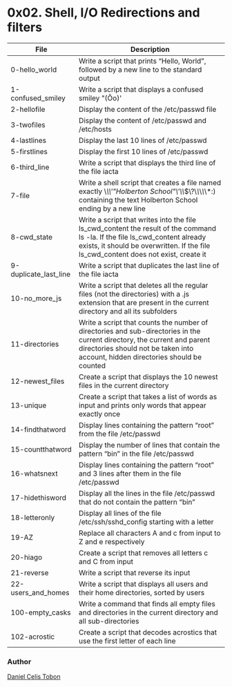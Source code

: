 # 0x02. Shell, I/O Redirections and filters

| File | Description |
| ------ | ------ |
| 0-hello_world | Write a script that prints “Hello, World”, followed by a new line to the standard output |
| 1-confused_smiley | Write a script that displays a confused smiley "(Ôo)' |
| 2-hellofile | Display the content of the /etc/passwd file |
| 3-twofiles | Display the content of /etc/passwd and /etc/hosts |
| 4-lastlines | Display the last 10 lines of /etc/passwd |
| 5-firstlines | Display the first 10 lines of /etc/passwd |
| 6-third_line | Write a script that displays the third line of the file iacta |
| 7-file | Write a shell script that creates a file named exactly \\*\\\\'"Holberton School"\\'\\\\*$\\?\\*\\*\\*\\*\\*:) containing the text Holberton School ending by a new line |
| 8-cwd_state | Write a script that writes into the file ls_cwd_content the result of the command ls -la. If the file ls_cwd_content already exists, it should be overwritten. If the file ls_cwd_content does not exist, create it |
| 9-duplicate_last_line | Write a script that duplicates the last line of the file iacta |
| 10-no_more_js | Write a script that deletes all the regular files (not the directories) with a .js extension that are present in the current directory and all its subfolders |
| 11-directories | Write a script that counts the number of directories and sub-directories in the current directory, the current and parent directories should not be taken into account, hidden directories should be counted |
| 12-newest_files | Create a script that displays the 10 newest files in the current directory |
| 13-unique | Create a script that takes a list of words as input and prints only words that appear exactly once |
| 14-findthatword | Display lines containing the pattern “root” from the file /etc/passwd |
| 15-countthatword | Display the number of lines that contain the pattern “bin” in the file /etc/passwd |
| 16-whatsnext | Display lines containing the pattern “root” and 3 lines after them in the file /etc/passwd |
| 17-hidethisword | Display all the lines in the file /etc/passwd that do not contain the pattern “bin” |
| 18-letteronly | Display all lines of the file /etc/ssh/sshd_config starting with a letter |
| 19-AZ | Replace all characters A and c from input to Z and e respectively |
| 20-hiago | Create a script that removes all letters c and C from input |
| 21-reverse | Write a script that reverse its input |
| 22-users_and_homes | Write a script that displays all users and their home directories, sorted by users |
| 100-empty_casks | Write a command that finds all empty files and directories in the current directory and all sub-directories |
| 102-acrostic | Create a script that decodes acrostics that use the first letter of each line |

### Author

[Daniel Celis Tobon](https://github.com/danicelistobon)
